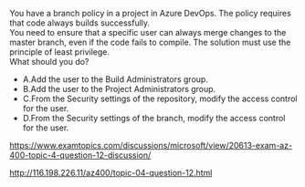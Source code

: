 You have a branch policy in a project in Azure DevOps. The policy requires that code always builds successfully.<br/>You need to ensure that a specific user can always merge changes to the master branch, even if the code fails to compile. The solution must use the principle of least privilege.<br/>What should you do?<br/><ul><li class="multi-choice-item"><span class="multi-choice-letter" data-choice-letter="A">A.</span>Add the user to the Build Administrators group.</li><li class="multi-choice-item"><span class="multi-choice-letter" data-choice-letter="B">B.</span>Add the user to the Project Administrators group.</li><li class="multi-choice-item"><span class="multi-choice-letter" data-choice-letter="C">C.</span>From the Security settings of the repository, modify the access control for the user.</li><li class="multi-choice-item correct-hidden"><span class="multi-choice-letter" data-choice-letter="D">D.</span>From the Security settings of the branch, modify the access control for the user.</li></ul><p><a href="https://www.examtopics.com/discussions/microsoft/view/20613-exam-az-400-topic-4-question-12-discussion/">https://www.examtopics.com/discussions/microsoft/view/20613-exam-az-400-topic-4-question-12-discussion/</a></p><p><a href="http://116.198.226.11/az400/topic-04-question-12.html">http://116.198.226.11/az400/topic-04-question-12.html</a></p><script src="https://giscus.app/client.js"                    data-repo="azsamples/az204"                    data-repo-id="R_kgDOMRXzDQ"                    data-category="General"                    data-category-id="DIC_kwDOMRXzDc4Cgi27"                    data-mapping="pathname"                    data-strict="0"                    data-reactions-enabled="0"                    data-emit-metadata="0"                    data-input-position="bottom"                    data-theme="preferred_color_scheme"                    data-lang="en"                    crossorigin="anonymous"                    async>                    </script>